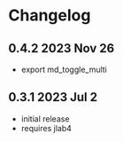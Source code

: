 # Changelog

## 0.4.2 2023 Nov 26

- export md_toggle_multi

## 0.3.1 2023 Jul 2

- initial release
- requires jlab4
